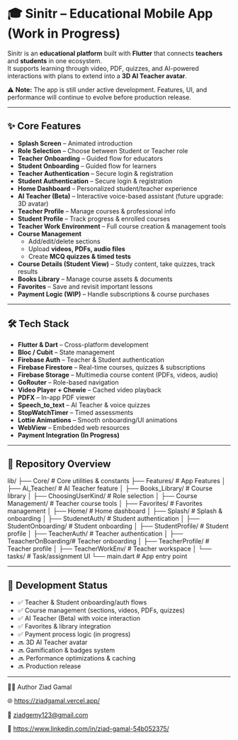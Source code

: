 # 🎓 Sinitr – Educational Mobile App (Work in Progress)

Sinitr is an **educational platform** built with **Flutter** that connects **teachers** and **students** in one ecosystem.  
It supports learning through video, PDF, quizzes, and AI-powered interactions with plans to extend into a **3D AI Teacher avatar**.  

⚠️ **Note:** The app is still under active development. Features, UI, and performance will continue to evolve before production release.  

---

## ✨ Core Features
- **Splash Screen** – Animated introduction  
- **Role Selection** – Choose between Student or Teacher role  
- **Teacher Onboarding** – Guided flow for educators  
- **Student Onboarding** – Guided flow for learners  
- **Teacher Authentication** – Secure login & registration  
- **Student Authentication** – Secure login & registration  
- **Home Dashboard** – Personalized student/teacher experience  
- **AI Teacher (Beta)** – Interactive voice-based assistant (future upgrade: 3D avatar)  
- **Teacher Profile** – Manage courses & professional info  
- **Student Profile** – Track progress & enrolled courses  
- **Teacher Work Environment** – Full course creation & management tools  
- **Course Management**  
  - Add/edit/delete sections  
  - Upload **videos, PDFs, audio files**  
  - Create **MCQ quizzes & timed tests**  
- **Course Details (Student View)** – Study content, take quizzes, track results  
- **Books Library** – Manage course assets & documents  
- **Favorites** – Save and revisit important lessons  
- **Payment Logic (WIP)** – Handle subscriptions & course purchases  

---

## 🛠️ Tech Stack
- **Flutter & Dart** – Cross-platform development  
- **Bloc / Cubit** – State management  
- **Firebase Auth** – Teacher & Student authentication  
- **Firebase Firestore** – Real-time courses, quizzes & subscriptions  
- **Firebase Storage** – Multimedia course content (PDFs, videos, audio)  
- **GoRouter** – Role-based navigation  
- **Video Player + Chewie** – Cached video playback  
- **PDFX** – In-app PDF viewer  
- **Speech_to_text** – AI Teacher & voice quizzes  
- **StopWatchTimer** – Timed assessments  
- **Lottie Animations** – Smooth onboarding/UI animations  
- **WebView** – Embedded web resources  
- **Payment Integration (In Progress)**  

---

## 📂 Repository Overview
lib/
├── Core/ # Core utilities & constants
├── Features/ # App Features
│ ├── Ai_Teacher/ # AI Teacher feature
│ ├── Books_Library/ # Course library
│ ├── ChoosingUserKind/ # Role selection
│ ├── Course Management/ # Teacher course tools
│ ├── Favorites/ # Favorites management
│ ├── Home/ # Home dashboard
│ ├── Splash/ # Splash & onboarding
│ ├── StudenetAuth/ # Student authentication
│ ├── StudentOnboarding/ # Student onboarding
│ ├── StudentProfile/ # Student profile
│ ├── TeacherAuth/ # Teacher authentication
│ ├── TeaacherOnBoarding/# Teacher onboarding
│ ├── TeacherProfile/ # Teacher profile
│ ├── TeacherWorkEnv/ # Teacher workspace
│ └── tasks/ # Task/assignment UI
└── main.dart # App entry point


---

## 🚧 Development Status
- ✅ Teacher & Student onboarding/auth flows  
- ✅ Course management (sections, videos, PDFs, quizzes)  
- ✅ AI Teacher (Beta) with voice interaction  
- ✅ Favorites & library integration  
- ✅ Payment process logic (in progress)  
- 🔜 3D AI Teacher avatar  
- 🔜 Gamification & badges system  
- 🔜 Performance optimizations & caching  
- 🔜 Production release  

---

👨‍💻 Author
Ziad Gamal

🌐 https://ziadgamal.vercel.app/

📧 ziadgemy123@gmail.com

🔗 https://www.linkedin.com/in/ziad-gamal-54b052375/
